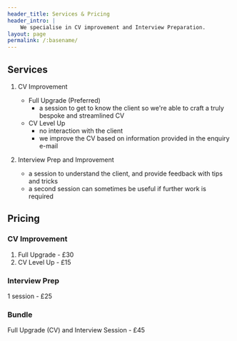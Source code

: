 ```yaml
---
header_title: Services & Pricing
header_intro: |
    We specialise in CV improvement and Interview Preparation.
layout: page
permalink: /:basename/
---
```


## Services
1. CV Improvement
    - Full Upgrade (Preferred)
        - a session to get to know the client so we're able to craft a truly bespoke and streamlined CV
    - CV Level Up
        - no interaction with the client
        - we improve the CV based on information provided in the enquiry e-mail
        
2. Interview Prep and Improvement
    - a session to understand the client, and provide feedback with tips and tricks
    - a second session can sometimes be useful if further work is required

## Pricing
### CV Improvement
1. Full Upgrade - £30
2. CV Level Up - £15

### Interview Prep
1 session - £25

### Bundle
Full Upgrade (CV) and Interview Session - £45